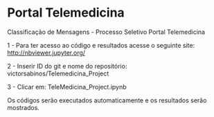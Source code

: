 # Portal Telemedicina

Classificação de Mensagens - Processo Seletivo Portal Telemedicina

1 - Para ter acesso ao código e resultados acesse o seguinte site: http://nbviewer.jupyter.org/

2 - Inserir ID do git e nome do repositório: victorsabinos/Telemedicina_Project

3 - Clicar em: TeleMedicina_Project.ipynb

Os códigos serão executados automaticamente e os resultados serão mostrados.
